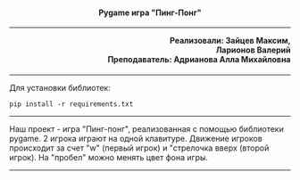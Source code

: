 <h4 align="center">Pygame игра "Пинг-Понг"</h4><hr>

<h4 align="right" style="margin-top: 1px;">
    Реализовали: Зайцев Максим,<br>
	Ларионов Валерий<br>
    Преподаватель: Адрианова Алла Михайловна
</h4><hr>

<p>Для установки библиотек:</p>

```
pip install -r requirements.txt
```

<hr>

<p>Наш проект - игра "Пинг-понг", реализованная с помощью библиотеки pygame. 
2 игрока играют на одной клавитуре. Движение игроков происходит за счет 
"w" (первый игрок) и "стрелочка вверх (второй игрок). На "пробел" можно менять цвет фона игры.</p><hr>